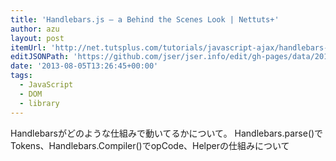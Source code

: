```yaml
---
title: 'Handlebars.js – a Behind the Scenes Look | Nettuts+'
author: azu
layout: post
itemUrl: 'http://net.tutsplus.com/tutorials/javascript-ajax/handlebars-js-a-behind-the-scenes-look/'
editJSONPath: 'https://github.com/jser/jser.info/edit/gh-pages/data/2013/08/index.json'
date: '2013-08-05T13:26:45+00:00'
tags:
  - JavaScript
  - DOM
  - library
---
```

Handlebarsがどのような仕組みで動いてるかについて。
Handlebars.parse()でTokens、Handlebars.Compiler()でopCode、Helperの仕組みについて
